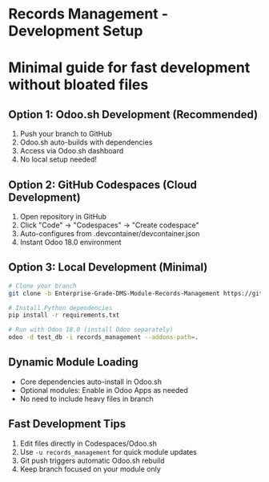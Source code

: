 # Records Management - Development Setup
# Minimal guide for fast development without bloated files

## Option 1: Odoo.sh Development (Recommended)
1. Push your branch to GitHub
2. Odoo.sh auto-builds with dependencies
3. Access via Odoo.sh dashboard
4. No local setup needed!

## Option 2: GitHub Codespaces (Cloud Development)
1. Open repository in GitHub
2. Click "Code" → "Codespaces" → "Create codespace"
3. Auto-configures from .devcontainer/devcontainer.json
4. Instant Odoo 18.0 environment

## Option 3: Local Development (Minimal)
```bash
# Clone your branch
git clone -b Enterprise-Grade-DMS-Module-Records-Management https://github.com/John75SunCity/odoo.git

# Install Python dependencies
pip install -r requirements.txt

# Run with Odoo 18.0 (install Odoo separately)
odoo -d test_db -i records_management --addons-path=.
```

## Dynamic Module Loading
- Core dependencies auto-install in Odoo.sh
- Optional modules: Enable in Odoo Apps as needed
- No need to include heavy files in branch 

## Fast Development Tips
1. Edit files directly in Codespaces/Odoo.sh
2. Use `-u records_management` for quick module updates
3. Git push triggers automatic Odoo.sh rebuild
4. Keep branch focused on your module only
